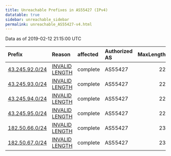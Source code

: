 ```yaml
---
title: Unreachable Prefixes in AS55427 (IPv4)
datatable: true
sidebar: unreachable_sidebar
permalink: unreachable_AS55427-v4.html
---
```


Data as of 2019-02-12 21:15:00 UTC


<div class="datatable-begin"></div>

| Prefix                                                 | Reason                                                                                                   | affected   | Authorized AS   |   MaxLength | Anchor                                       |   unreachable /24s |
|:-------------------------------------------------------|:---------------------------------------------------------------------------------------------------------|:-----------|:----------------|------------:|:---------------------------------------------|-------------------:|
| [43.245.92.0/24](https://stat.ripe.net/43.245.92.0/24) | [INVALID LENGTH](https://rpki-validator.ripe.net/announcement-preview?asn=AS55427&prefix=43.245.92.0/24) | complete   | AS55427         |          22 | [APNIC](unreachable_APNIC_RPKI_Root-v4.html) |                  1 |
| [43.245.93.0/24](https://stat.ripe.net/43.245.93.0/24) | [INVALID LENGTH](https://rpki-validator.ripe.net/announcement-preview?asn=AS55427&prefix=43.245.93.0/24) | complete   | AS55427         |          22 | [APNIC](unreachable_APNIC_RPKI_Root-v4.html) |                  1 |
| [43.245.94.0/24](https://stat.ripe.net/43.245.94.0/24) | [INVALID LENGTH](https://rpki-validator.ripe.net/announcement-preview?asn=AS55427&prefix=43.245.94.0/24) | complete   | AS55427         |          22 | [APNIC](unreachable_APNIC_RPKI_Root-v4.html) |                  1 |
| [43.245.95.0/24](https://stat.ripe.net/43.245.95.0/24) | [INVALID LENGTH](https://rpki-validator.ripe.net/announcement-preview?asn=AS55427&prefix=43.245.95.0/24) | complete   | AS55427         |          22 | [APNIC](unreachable_APNIC_RPKI_Root-v4.html) |                  1 |
| [182.50.66.0/24](https://stat.ripe.net/182.50.66.0/24) | [INVALID LENGTH](https://rpki-validator.ripe.net/announcement-preview?asn=AS55427&prefix=182.50.66.0/24) | complete   | AS55427         |          23 | [APNIC](unreachable_APNIC_RPKI_Root-v4.html) |                  1 |
| [182.50.67.0/24](https://stat.ripe.net/182.50.67.0/24) | [INVALID LENGTH](https://rpki-validator.ripe.net/announcement-preview?asn=AS55427&prefix=182.50.67.0/24) | complete   | AS55427         |          23 | [APNIC](unreachable_APNIC_RPKI_Root-v4.html) |                  1 |

<div class="datatable-end"></div>